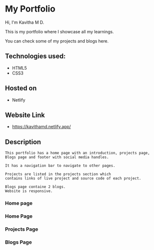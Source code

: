 # My Portfolio

Hi,
I'm Kavitha M D.

This is my portfolio where I showcase all my learnings.

You can check some of my projects and blogs here.

## Technologies used:
* HTML5
* CSS3

## Hosted on
* Netlify

## Website Link
* https://kavithamd.netlify.app/

## Description
    This portfolio has a home page with an introduction, projects page, Blogs page and footer with social media handles.

    It has a navigation bar to navigate to other pages.

    Projects are listed in the projects section which
    contains links of live project and source code of each project.

    Blogs page containe 2 blogs. 
    Website is responsive.

### Home page
<!-- <img width="935" alt="image" src=""> -->


### Home Page
<!-- <img width="943" alt="image" src=""> -->


### Projects Page
<!-- <img width="937" alt="image" src=""> -->



### Blogs Page
<!-- <img width="935" alt="image" src=""> -->
